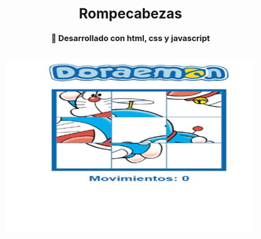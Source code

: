 <div id="header" align="center">
    <h1 align="center">Rompecabezas</h1>
</div>

<div align="center">
    <h3> 🔨 Desarrollado con html, css y javascript</h3>
<div>
<br>
<div align="center">
   <img src="./doraemon-puzzle.jpg" width="529" height="353">
</div>
